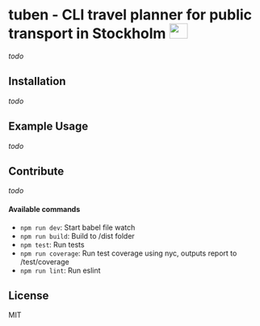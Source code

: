 # tuben - CLI travel planner for public transport in Stockholm <img src="https://upload.wikimedia.org/wikipedia/commons/thumb/a/aa/Storstockholms_Lokaltrafik_logo.svg/737px-Storstockholms_Lokaltrafik_logo.svg.png" width="36,85" height="30">
_todo_

Installation
-------
_todo_

Example Usage
-----
_todo_

Contribute
-----
_todo_

#### Available commands
- `npm run dev`: Start babel file watch
- `npm run build`: Build to /dist folder
- `npm test`: Run tests
- `npm run coverage`: Run test coverage using nyc, outputs report to /test/coverage
- `npm run lint`: Run eslint

License
-------
MIT

